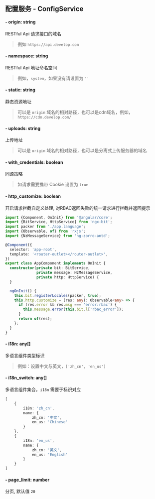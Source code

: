 ## 配置服务 - ConfigService

#### - origin: string

RESTful Api 请求接口的域名

> 例如 `https://api.develop.com`

#### - namespace: string

RESTful Api 地址命名空间

> 例如，`system`，如果没有请设置为 `''`

#### - static: string

静态资源地址

> 可以是 `origin` 域名的相对路径，也可以是cdn域名，例如，`https://cdn.develop.com/`

#### - uploads: string

上传地址

> 可以是 `origin` 域名的相对路径，也可以是分离式上传服务器的域名

#### - with_credentials: boolean

同源策略

> 如请求需要携带 Cookie 设置为 `true`

#### - http_customize: boolean

开启请求拦截自定义处理, 对RBAC返回失败的统一请求进行拦截并返回提示

```typescript
import {Component, OnInit} from '@angular/core';
import {BitService, HttpService} from 'ngx-bit';
import packer from './app.language';
import {Observable, of} from 'rxjs';
import {NzMessageService} from 'ng-zorro-antd';

@Component({
  selector: 'app-root',
  template: '<router-outlet></router-outlet>',
})
export class AppComponent implements OnInit {
  constructor(private bit: BitService,
              private message: NzMessageService,
              private http: HttpService) {
  }

  ngOnInit() {
    this.bit.registerLocales(packer, true);
    this.http.customize = (res: any): Observable<any> => {
      if (res.error && res.msg === 'error:rbac') {
        this.message.error(this.bit.l['rbac_error']);
      }
      return of(res);
    };
  }
}
```

#### - i18n: any[]

多语言组件类型标识

> 例如：设置中文与英文，`['zh_cn', 'en_us']`

#### - i18n_switch: any[]

多语言组件集合，`i18n` 需要于标识对应

```typescript
[
    {
        i18n: 'zh_cn',
        name: {
            zh_cn: '中文',
            en_us: 'Chinese'
        }
    },
    {
        i18n: 'en_us',
        name: {
            zh_cn: '英文',
            en_us: 'English'
        }
    }
]
```

#### - page_limit: number

分页, 默认值 `20`
